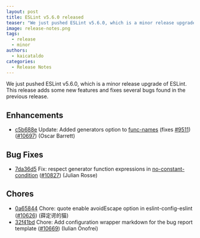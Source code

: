 ```yaml
---
layout: post
title: ESLint v5.6.0 released
teaser: "We just pushed ESLint v5.6.0, which is a minor release upgrade of ESLint. This release adds some new features and fixes several bugs found in the previous release."
image: release-notes.png
tags:
  - release
  - minor
authors:
  - kaicataldo
categories:
  - Release Notes
---
```


We just pushed ESLint v5.6.0, which is a minor release upgrade of ESLint. This release adds some new features and fixes several bugs found in the previous release.










## Enhancements


* [c5b688e](https://github.com/eslint/eslint/commit/c5b688e) Update: Added generators option to [func-names](/docs/rules/func-names) (fixes [#9511](https://github.com/eslint/eslint/issues/9511)) ([#10697](https://github.com/eslint/eslint/issues/10697)) (Oscar Barrett)




## Bug Fixes


* [7da36d5](https://github.com/eslint/eslint/commit/7da36d5) Fix: respect generator function expressions in [no-constant-condition](/docs/rules/no-constant-condition) ([#10827](https://github.com/eslint/eslint/issues/10827)) (Julian Rosse)










## Chores


* [0a65844](https://github.com/eslint/eslint/commit/0a65844) Chore: quote enable avoidEscape option in eslint-config-eslint ([#10626](https://github.com/eslint/eslint/issues/10626)) (薛定谔的猫)
* [32f41bd](https://github.com/eslint/eslint/commit/32f41bd) Chore: Add configuration wrapper markdown for the bug report template ([#10669](https://github.com/eslint/eslint/issues/10669)) (Iulian Onofrei)
